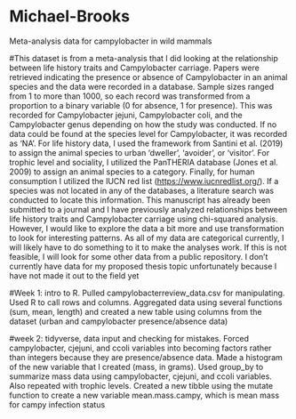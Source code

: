 # Michael-Brooks
Meta-analysis data for campylobacter in wild mammals

#This dataset is from a meta-analysis that I did looking at the relationship between life history traits and 
Campylobacter carriage. Papers were retrieved indicating the presence or absence of Campylobacter in 
an animal species and the data were recorded in a database. Sample sizes ranged from 1 to more than 
1000, so each record was transformed from a proportion to a binary variable (0 for absence, 1 for 
presence). This was recorded for Campylobacter jejuni, Campylobacter coli, and the Campylobacter 
genus depending on how the study was conducted. If no data could be found at the species level for 
Campylobacter, it was recorded as ‘NA’. For life history data, I used the framework from Santini et al. 
(2019) to assign the animal species to urban ‘dweller’, ‘avoider’, or ‘visitor’. For trophic level and 
sociality, I utilized the PanTHERIA database (Jones et al. 2009) to assign an animal species to a category. 
Finally, for human consumption I utilized the IUCN red list (https://www.iucnredlist.org/). If a species 
was not located in any of the databases, a literature search was conducted to locate this information. 
This manuscript has already been submitted to a journal and I have previously analyzed relationships 
between life history traits and Campylobacter carriage using chi-squared analysis. However, I would like 
to explore the data a bit more and use transformation to look for interesting patterns. As all of my data 
are categorical currently, I will likely have to do something to it to make the analyses work. If this is not 
feasible, I will look for some other data from a public repository. I don’t currently have data for my 
proposed thesis topic unfortunately because I have not made it out to the field yet

#Week 1: intro to R. Pulled campylobacterreview_data.csv for manipulating. Used R to call rows and columns. Aggregated data using several functions (sum, mean, length) and created a new table using columns from the dataset (urban and campylobacter presence/absence data)

#week 2: tidyverse, data input and checking for mistakes. Forced campylobacter, cjejuni, and ccoli variables into becoming factors rather than integers because they are presence/absence data. Made a histogram of the new variable that I created (mass, in grams). Used group_by to summarize mass data using campylobacter, cjejuni, and ccoli variables. Also repeated with trophic levels. Created a new tibble using the mutate function to create a new variable mean.mass.campy, which is mean mass for campy infection status